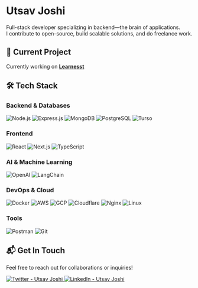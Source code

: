 # Utsav Joshi

Full-stack developer specializing in backend—the brain of applications.  
I contribute to open-source, build scalable solutions, and do freelance work.

## 🚧 Current Project
Currently working on **[Learnesst](https://learnesst.vercel.app/)**

## 🛠️ Tech Stack

### Backend & Databases
<div align="left">
  <img src="https://img.shields.io/badge/-Node.js-339933?style=flat-square&logo=nodedotjs&logoColor=white" alt="Node.js" />
  <img src="https://img.shields.io/badge/-Express-000000?style=flat-square&logo=express&logoColor=white" alt="Express.js" />
  <img src="https://img.shields.io/badge/-MongoDB-47A248?style=flat-square&logo=mongodb&logoColor=white" alt="MongoDB" />
  <img src="https://img.shields.io/badge/-PostgreSQL-4169E1?style=flat-square&logo=postgresql&logoColor=white" alt="PostgreSQL" />
  <img src="https://img.shields.io/badge/-Turso-4FF8D2?style=flat-square&logo=turso&logoColor=black" alt="Turso" />
</div>

### Frontend
<div align="left">
  <img src="https://img.shields.io/badge/-React-61DAFB?style=flat-square&logo=react&logoColor=black" alt="React" />
  <img src="https://img.shields.io/badge/-Next.js-000000?style=flat-square&logo=nextdotjs&logoColor=white" alt="Next.js" />
  <img src="https://img.shields.io/badge/-TypeScript-3178C6?style=flat-square&logo=typescript&logoColor=white" alt="TypeScript" />
</div>

### AI & Machine Learning
<div align="left">
  <img src="https://img.shields.io/badge/-OpenAI-412991?style=flat-square&logo=openai&logoColor=white" alt="OpenAI" />
  <img src="https://img.shields.io/badge/-LangChain-3178C6?style=flat-square&logo=chainlink&logoColor=white" alt="LangChain" />
</div>

### DevOps & Cloud
<div align="left">
  <img src="https://img.shields.io/badge/-Docker-2496ED?style=flat-square&logo=docker&logoColor=white" alt="Docker" />
  <img src="https://img.shields.io/badge/-AWS-232F3E?style=flat-square&logo=amazonaws&logoColor=white" alt="AWS" />
  <img src="https://img.shields.io/badge/-GCP-4285F4?style=flat-square&logo=googlecloud&logoColor=white" alt="GCP" />
  <img src="https://img.shields.io/badge/-Cloudflare-F38020?style=flat-square&logo=cloudflare&logoColor=white" alt="Cloudflare" />
  <img src="https://img.shields.io/badge/-Nginx-009639?style=flat-square&logo=nginx&logoColor=white" alt="Nginx" />
  <img src="https://img.shields.io/badge/-Linux-FCC624?style=flat-square&logo=linux&logoColor=black" alt="Linux" />
</div>

### Tools
<div align="left">
  <img src="https://img.shields.io/badge/-Postman-FF6C37?style=flat-square&logo=postman&logoColor=white" alt="Postman" />
  <img src="https://img.shields.io/badge/-Git-F05032?style=flat-square&logo=git&logoColor=white" alt="Git" />
</div>

## 📬 Get In Touch
Feel free to reach out for collaborations or inquiries!

<p align="left">
  <a href="https://x.com/joshi__utsav" target="_blank">
    <img src="https://img.shields.io/badge/-Twitter-1DA1F2?style=flat-square&logo=twitter&logoColor=white" alt="Twitter - Utsav Joshi" />
  </a>
  <a href="https://www.linkedin.com/in/joshi-utsav" target="_blank">
    <img src="https://img.shields.io/badge/-LinkedIn-0A66C2?style=flat-square&logo=linkedin&logoColor=white" alt="LinkedIn - Utsav Joshi" />
  </a>
</p>
